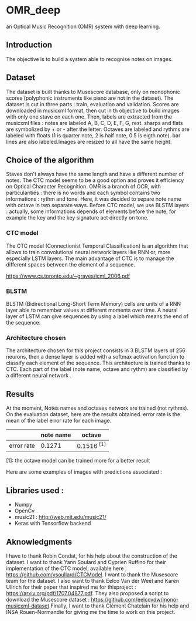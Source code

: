 # OMR_deep
an Optical Music Recognition (OMR) system with deep learning.

## Introduction
The objective is to build a system able to recognise notes on images.

## Dataset
The dataset is built thanks to Musescore database, only on monophonic scores (polyphonic instruments like piano are not in the dataset). The dataset is cut in three parts : train, evaluation and validation.
Scores are downloaded in musicxml format, then cut in th objective to build images with only one stave on each one.
Then, labels are extracted from the musicxml files : notes are labeled A, B, C, D, E, F, G, rest. sharps and flats are symbolized by + or - after the letter. Octaves are labeled and rythms are labeled with floats (1 is quarter note, 2 is half note, 0.5 is eigth note). bar lines are also labeled.Images are resized to all have the same height.

## Choice of the algorithm
Staves don't always have the same length and have a different number of notes. The CTC model seems to be a good option and proves it efficiency on Optical Character Recognition. OMR is a branch of OCR, with particularities : there is no words and each symbol contains two informations : rythm and tone. Here, it was decided to separe note name with octave in two separate ways. Before CTC model, we use BLSTM layers : actually, some informations depends of elements before the note, for example the key and the key signature act directly on tone.

### CTC model
The CTC model (Connectionist Temporal Classification) is an algorithm that allows to train convolutional neural network layers like RNN or, more especially LSTM layers. The main advantage of CTC is to manage the different spaces between the element of a sequence.

<https://www.cs.toronto.edu/~graves/icml_2006.pdf>

### BLSTM
BLSTM (Bidirectional Long-Short Term Memory) cells are units of a RNN layer able to remember values at different moments over time. A neural layer of LSTM can give sequences by using a label which means the end of the sequence.

### Architecture chosen
The architecture chosen for this project consists in 3 BLSTM layers of 256 neurons, then a dense layer is added with a softmax activation function to classify each element of the sequence. This architecture is trained thanks to CTC.
Each part of the label (note name, octave and rythm) are classified by a different neural network .

## Results
At the moment, Notes names and octaves network are trained (not rythms).
On the evaluation dataset, here are the results obtained. error rate is the mean of the label error rate for each image.

| | note name | octave |
| ------ | ------ | ------ |
| error rate | 0.1271 | 0.1516 <sup>[1]</sup>|

<a name=footnote1>[1]</a>: the octave model can be trained more for a better result

Here are some examples of images with predictions associated : 

## Libraries used :
+ Numpy
+ OpenCv
+ music21 : <http://web.mit.edu/music21/>
+ Keras with Tensorflow backend

## Aknowledgments
I have to thank Robin Condat, for his help about the construction of the dataset.
I want to thank Yann Soulard and Cyprien Ruffino for their implementation of the CTC model, available here : <https://github.com/ysoullard/CTCModel>.
I want to thank the Musescore team for the dataset.
I also want to thank Eelco Van der Weel and Karen Ullrich for their paper that inspired me for thisproject : <https://arxiv.org/pdf/1707.04877.pdf>. They also proposed a script to download the Musescore dataset : <https://github.com/eelcovdw/mono-musicxml-dataset>
Finally, I want to thank Clément Chatelain for his help and INSA Rouen-Normandie for giving me the time to work on this project.

